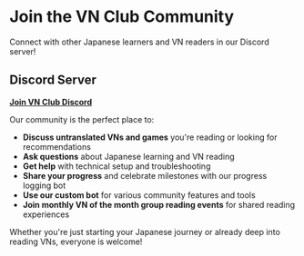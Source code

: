 # Join the VN Club Community

Connect with other Japanese learners and VN readers in our Discord server!

## Discord Server

**[Join VN Club Discord](https://discord.gg/Ze7dYKVTHf)**

Our community is the perfect place to:

- **Discuss untranslated VNs and games** you're reading or looking for recommendations
- **Ask questions** about Japanese learning and VN reading
- **Get help** with technical setup and troubleshooting
- **Share your progress** and celebrate milestones with our progress logging bot
- **Use our custom bot** for various community features and tools
- **Join monthly VN of the month group reading events** for shared reading experiences

Whether you're just starting your Japanese journey or already deep into reading VNs, everyone is welcome!
